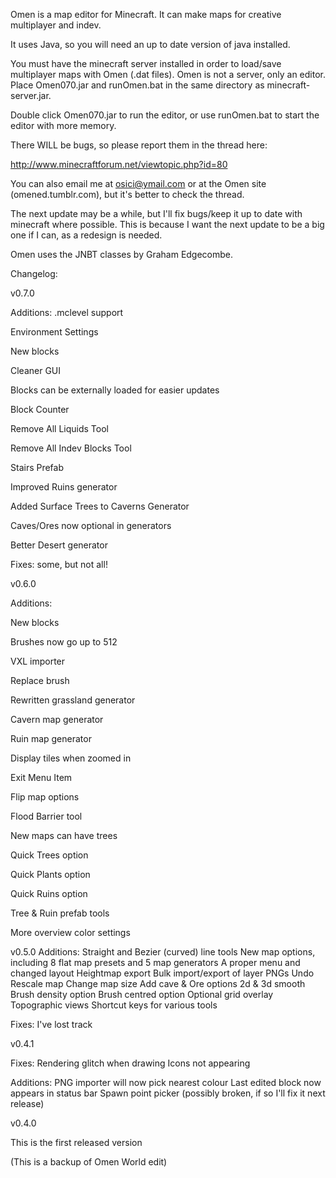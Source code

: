 Omen is a map editor for Minecraft. It can make maps for creative multiplayer and indev.

It uses Java, so you will need an up to date version of java installed.


You must have the minecraft server installed in order to load/save multiplayer maps with Omen (.dat files). Omen is not a server, only an editor.
Place Omen070.jar and runOmen.bat in the same directory as minecraft-server.jar.

Double click Omen070.jar to run the editor, or use runOmen.bat to start the editor with more memory.


There WILL be bugs, so please report them in the thread here:

http://www.minecraftforum.net/viewtopic.php?id=80

You can also email me at osici@ymail.com or at the Omen site (omened.tumblr.com), but it's better to check the thread.

The next update may be a while, but I'll fix bugs/keep it up to date with minecraft where possible. This is because I want the next update to be a big one if I can, as a redesign is needed.

Omen uses the JNBT classes by Graham Edgecombe. 


Changelog:

v0.7.0



Additions:
.mclevel support

Environment Settings

New blocks

Cleaner GUI

Blocks can be externally loaded for easier updates

Block Counter

Remove All Liquids Tool

Remove All Indev Blocks Tool

Stairs Prefab

Improved Ruins generator

Added Surface Trees to Caverns Generator

Caves/Ores now optional in generators

Better Desert generator



Fixes: some, but not all!



v0.6.0

 Additions:

New blocks

Brushes now go up to 512

VXL importer

Replace brush

Rewritten grassland generator

Cavern map generator

Ruin map generator

Display tiles when zoomed in

Exit Menu Item

Flip map options

Flood Barrier tool

New maps can have trees

Quick Trees option

Quick Plants option

Quick Ruins option

Tree & Ruin prefab tools

More overview color settings


v0.5.0
Additions:
Straight and Bezier (curved) line tools
New map options, including 8 flat map presets and 5 map generators
A proper menu and changed layout
Heightmap export
Bulk import/export of layer PNGs
Undo
Rescale map 
Change map size
Add cave & Ore options
2d & 3d smooth
Brush density option
Brush centred option
Optional grid overlay
Topographic views
Shortcut keys for various tools

Fixes:
I've lost track

v0.4.1

Fixes:
Rendering glitch when drawing
Icons not appearing

Additions:
PNG importer will now pick nearest colour
Last edited block now appears in status bar
Spawn point picker (possibly broken, if so I'll fix it next release)

v0.4.0

This is the first released version

(This is a backup of Omen World edit)
